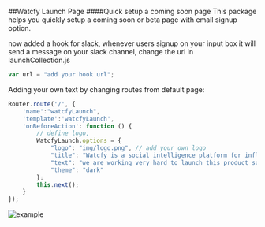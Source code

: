 ##Watcfy Launch Page
####Quick setup a coming soon page
This package helps you quickly setup a coming soon or beta page with email signup option. 

now added a hook for slack, whenever users signup on your input box it will send a message on your slack channel, change the url in launchCollection.js

```js
var url = "add your hook url";
````

Adding your own text by changing routes from default page:

```js
Router.route('/', {
	'name':"watcfyLaunch",
	'template':'watcfyLaunch',
    'onBeforeAction': function () {
        // define logo,
        WatcfyLaunch.options = {
            "logo": "img/logo.png", // add your own logo
            "title": "Watcfy is a social intelligence platform for influencer marketing.", // title text
            "text": "we are working very hard to launch this product soon, sign up and be the first to get notified.", // text
            "theme": "dark"
        };
        this.next();
    }
});
````
![example](example.png)
